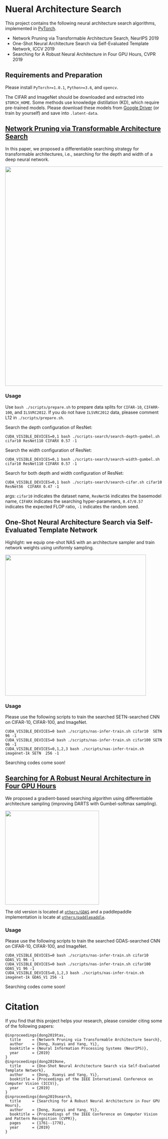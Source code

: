 # Nueral Architecture Search

This project contains the following neural architecture search algorithms, implemented in [PyTorch](http://pytorch.org).

- Network Pruning via Transformable Architecture Search, NeurIPS 2019
- One-Shot Neural Architecture Search via Self-Evaluated Template Network, ICCV 2019
- Searching for A Robust Neural Architecture in Four GPU Hours, CVPR 2019


## Requirements and Preparation

Please install `PyTorch>=1.0.1`, `Python>=3.6`, and `opencv`.

The CIFAR and ImageNet should be downloaded and extracted into `$TORCH_HOME`.
Some methods use knowledge distillation (KD), which require pre-trained models. Please download these models from [Google Driver](https://drive.google.com/open?id=1ANmiYEGX-IQZTfH8w0aSpj-Wypg-0DR-) (or train by yourself) and save into `.latent-data`.


## [Network Pruning via Transformable Architecture Search](https://arxiv.org/abs/1905.09717)
In this paper, we proposed a differentiable searching strategy for transformable architectures, i.e., searching for the depth and width of a deep neural network.

<img src="https://d-x-y.github.com/resources/paper-icon/NIPS-2019-TAS.png" width="700">

### Usage

Use `bash ./scripts/prepare.sh` to prepare data splits for `CIFAR-10`, `CIFARR-100`, and `ILSVRC2012`.
If you do not have `ILSVRC2012` data, pleasee comment L12 in `./scripts/prepare.sh`.

Search the depth configuration of ResNet:
```
CUDA_VISIBLE_DEVICES=0,1 bash ./scripts-search/search-depth-gumbel.sh cifar10 ResNet110 CIFARX 0.57 -1
```

Search the width configuration of ResNet:
```
CUDA_VISIBLE_DEVICES=0,1 bash ./scripts-search/search-width-gumbel.sh cifar10 ResNet110 CIFARX 0.57 -1
```

Search for both depth and width configuration of ResNet:
```
CUDA_VISIBLE_DEVICES=0,1 bash ./scripts-search/search-cifar.sh cifar10 ResNet56  CIFARX 0.47 -1
```

args: `cifar10` indicates the dataset name, `ResNet56` indicates the basemodel name, `CIFARX` indicates the searching hyper-parameters, `0.47/0.57` indicates the expected FLOP ratio, `-1` indicates the random seed.


## One-Shot Neural Architecture Search via Self-Evaluated Template Network

Highlight: we equip one-shot NAS with an architecture sampler and train network weights using uniformly sampling.

<img src="https://d-x-y.github.com/resources/paper-icon/ICCV-2019-SETN.png" width="450">

### Usage
Please use the following scripts to train the searched SETN-searched CNN on CIFAR-10, CIFAR-100, and ImageNet.
```
CUDA_VISIBLE_DEVICES=0 bash ./scripts/nas-infer-train.sh cifar10  SETN 96 -1
CUDA_VISIBLE_DEVICES=0 bash ./scripts/nas-infer-train.sh cifar100 SETN 96 -1
CUDA_VISIBLE_DEVICES=0,1,2,3 bash ./scripts/nas-infer-train.sh imagenet-1k SETN  256 -1
```

Searching codes come soon!


## [Searching for A Robust Neural Architecture in Four GPU Hours](http://openaccess.thecvf.com/content_CVPR_2019/papers/Dong_Searching_for_a_Robust_Neural_Architecture_in_Four_GPU_Hours_CVPR_2019_paper.pdf)

We proposed a gradient-based searching algorithm using differentiable architecture sampling (improving DARTS with Gumbel-softmax sampling).

<img src="https://d-x-y.github.com/resources/paper-icon/CVPR-2019-GDAS.png" width="300">

The old version is located at [`others/GDAS`](https://github.com/D-X-Y/NAS-Projects/tree/master/others/GDAS) and a paddlepaddle implementation is locate at [`others/paddlepaddle`](https://github.com/D-X-Y/NAS-Projects/tree/master/others/paddlepaddle).

### Usage

Please use the following scripts to train the searched GDAS-searched CNN on CIFAR-10, CIFAR-100, and ImageNet.
```
CUDA_VISIBLE_DEVICES=0 bash ./scripts/nas-infer-train.sh cifar10  GDAS_V1 96 -1
CUDA_VISIBLE_DEVICES=0 bash ./scripts/nas-infer-train.sh cifar100 GDAS_V1 96 -1
CUDA_VISIBLE_DEVICES=0,1,2,3 bash ./scripts/nas-infer-train.sh imagenet-1k GDAS_V1 256 -1
```

Searching codes come soon!


# Citation
If you find that this project helps your research, please consider citing some of the following papers:
```
@inproceedings{dong2019tas,
  title     = {Network Pruning via Transformable Architecture Search},
  author    = {Dong, Xuanyi and Yang, Yi},
  booktitle = {Neural Information Processing Systems (NeurIPS)},
  year      = {2019}
}
@inproceedings{dong2019one,
  title     = {One-Shot Neural Architecture Search via Self-Evaluated Template Network},
  author    = {Dong, Xuanyi and Yang, Yi},
  booktitle = {Proceedings of the IEEE International Conference on Computer Vision (ICCV)},
  year      = {2019}
}
@inproceedings{dong2019search,
  title     = {Searching for A Robust Neural Architecture in Four GPU Hours},
  author    = {Dong, Xuanyi and Yang, Yi},
  booktitle = {Proceedings of the IEEE Conference on Computer Vision and Pattern Recognition (CVPR)},
  pages     = {1761--1770},
  year      = {2019}
}
```
